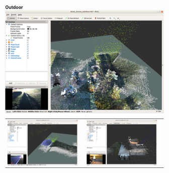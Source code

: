 
__Outdoor__
<img src='../media/outdoor_1.png' style='width: 600px'>
<table><tr><td><img src='../media/outdoor_2.png' style='width: 300px'><td><td>
<img src='../media/outdoor_3.png' style='width: 300px'><td><tr><table>
